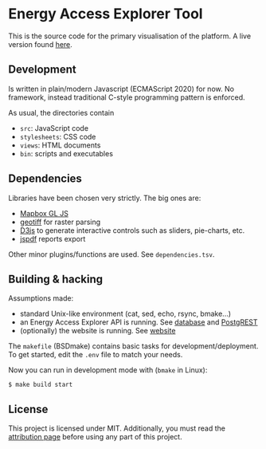 # Energy Access Explorer Tool

This is the source code for the primary visualisation of the platform. A live
version found [here](https://www.energyaccessexplorer.org/).

## Development

Is written in plain/modern Javascript (ECMAScript 2020) for now. No framework,
instead traditional C-style programming pattern is enforced.

As usual, the directories contain
- `src`: JavaScript code
- `stylesheets`: CSS code
- `views`: HTML documents
- `bin`: scripts and executables

## Dependencies
Libraries have been chosen very strictly. The big ones are:
- [Mapbox GL JS](https://github.com/mapbox/mapbox-gl-js)
- [geotiff](https://github.com/geotiffjs/geotiff.js) for raster parsing
- [D3js](https://d3js.org) to generate interactive controls such as sliders,
  pie-charts, etc.
- [jspdf](https://parall.ax/products/jspdf) reports export

Other minor plugins/functions are used. See `dependencies.tsv`.

## Building & hacking

Assumptions made:

- standard Unix-like environment (cat, sed, echo, rsync, bmake...)
- an Energy Access Explorer API is running. See
  [database](https://github.com/energyaccessexplorer/database) and
  [PostgREST](https://postgrest.org)
- (optionally) the website is running. See
  [website](https://github.com/energyaccessexplorer/website)

The `makefile` (BSDmake) contains basic tasks for development/deployment. To get
started, edit the `.env` file to match your needs.

Now you can run in development mode with (`bmake` in Linux):

    $ make build start

## License

This project is licensed under MIT. Additionally, you must read the
[attribution page](https://www.energyaccessexplorer.org/attribution)
before using any part of this project.
